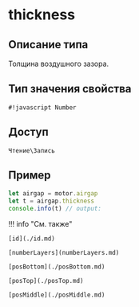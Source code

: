 # thickness

## Описание типа
Толщина воздушного зазора.

## Тип значения свойства
`#!javascript Number`

## Доступ
`Чтение\Запись`

## Пример
```javascript linenums="1"
let airgap = motor.airgap
let t = airgap.thickness
console.info(t) // output:
```

!!! info "См. также"

    [id](./id.md)

    [numberLayers](numberLayers.md)

    [posBottom](./posBottom.md)

    [posTop](./posTop.md)

    [posMiddle](./posMiddle.md)
